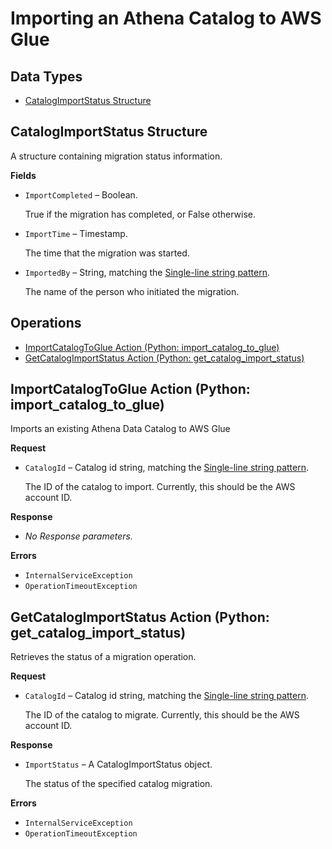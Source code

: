 # Importing an Athena Catalog to AWS Glue<a name="aws-glue-api-catalog-migration"></a>

## Data Types<a name="aws-glue-api-catalog-migration-objects"></a>
+ [CatalogImportStatus Structure](#aws-glue-api-catalog-migration-CatalogImportStatus)

## CatalogImportStatus Structure<a name="aws-glue-api-catalog-migration-CatalogImportStatus"></a>

A structure containing migration status information\.

**Fields**
+ `ImportCompleted` – Boolean\.

  True if the migration has completed, or False otherwise\.
+ `ImportTime` – Timestamp\.

  The time that the migration was started\.
+ `ImportedBy` – String, matching the [Single-line string pattern](aws-glue-api-common.md#aws-glue-api-regex-oneLine)\.

  The name of the person who initiated the migration\.

## Operations<a name="aws-glue-api-catalog-migration-actions"></a>
+ [ImportCatalogToGlue Action \(Python: import\_catalog\_to\_glue\)](#aws-glue-api-catalog-migration-ImportCatalogToGlue)
+ [GetCatalogImportStatus Action \(Python: get\_catalog\_import\_status\)](#aws-glue-api-catalog-migration-GetCatalogImportStatus)

## ImportCatalogToGlue Action \(Python: import\_catalog\_to\_glue\)<a name="aws-glue-api-catalog-migration-ImportCatalogToGlue"></a>

Imports an existing Athena Data Catalog to AWS Glue

**Request**
+ `CatalogId` – Catalog id string, matching the [Single-line string pattern](aws-glue-api-common.md#aws-glue-api-regex-oneLine)\.

  The ID of the catalog to import\. Currently, this should be the AWS account ID\.

**Response**
+ *No Response parameters\.*

**Errors**
+ `InternalServiceException`
+ `OperationTimeoutException`

## GetCatalogImportStatus Action \(Python: get\_catalog\_import\_status\)<a name="aws-glue-api-catalog-migration-GetCatalogImportStatus"></a>

Retrieves the status of a migration operation\.

**Request**
+ `CatalogId` – Catalog id string, matching the [Single-line string pattern](aws-glue-api-common.md#aws-glue-api-regex-oneLine)\.

  The ID of the catalog to migrate\. Currently, this should be the AWS account ID\.

**Response**
+ `ImportStatus` – A CatalogImportStatus object\.

  The status of the specified catalog migration\.

**Errors**
+ `InternalServiceException`
+ `OperationTimeoutException`